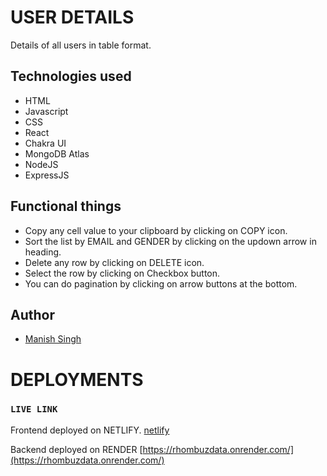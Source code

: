 # USER DETAILS

Details of all users in table format.

## Technologies used

- HTML
- Javascript
- CSS
- React
- Chakra UI
- MongoDB Atlas
- NodeJS
- ExpressJS

## Functional things

- Copy any cell value to your clipboard by clicking on COPY icon.
- Sort the list by EMAIL and GENDER by clicking on the updown arrow in heading.
- Delete any row by clicking on DELETE icon.
- Select the row by clicking on Checkbox button.
- You can do pagination by clicking on arrow buttons at the bottom.


## Author

- [Manish Singh](https://github.com/ManishSingh64)

# DEPLOYMENTS

### `LIVE LINK`
Frontend deployed on NETLIFY.
[netlify](https://github.com/)

Backend deployed on RENDER
[https://rhombuzdata.onrender.com/](https://rhombuzdata.onrender.com/)
